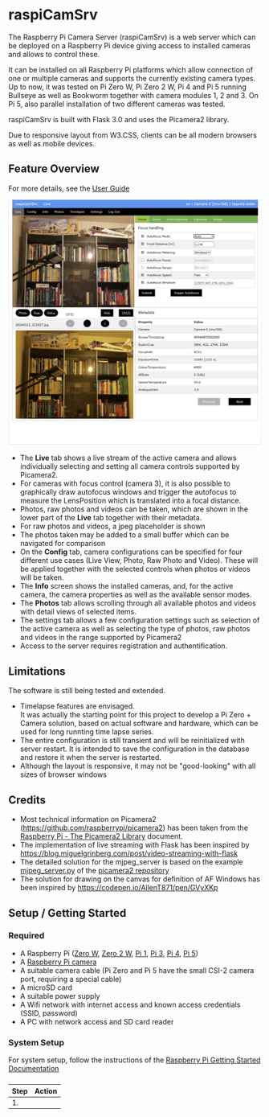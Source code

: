 # raspiCamSrv

The Raspberry Pi Camera Server (raspiCamSrv) is a web server which can be deployed on a Raspberry Pi device giving access to installed cameras and allows to control these.

It can be installed on all Raspberry Pi platforms which allow connection of one or multiple cameras and supports the currently existing camera types.
Up to now, it was tested on Pi Zero W, Pi Zero 2 W, Pi 4 and Pi 5 running Bullseye as well as Bookworm together with camera modules 1, 2 and 3. On Pi 5, also parallel installation of two different cameras was tested.

raspiCamSrv is built with Flask 3.0 and uses the Picamera2 library.

Due to responsive layout from W3.CSS, clients can be all modern browsers as well as mobile devices.

## Feature Overview
For more details, see the [User Guide](docs/UserGuide.md)

![Live Overview](docs/img/Live.jpg)

- The **Live** tab shows a live stream of the active camera and allows individually selecting and setting all camera controls supported by Picamera2.
- For cameras with focus control (camera 3), it is also possible to graphically draw autofocus windows and trigger the autofocus to measure the LensPosition which is translated into a focal distance.
- Photos, raw photos and videos can be taken, which are shown in the lower part of the **Live** tab together with their metadata.
- For raw photos and videos, a jpeg placeholder is shown
- The photos taken may be added to a small buffer which can be navigated for comparison
- On the **Config** tab, camera configurations can be specified for four different use cases (Live View, Photo, Raw Photo and Video). These will be applied together with the selected controls when photos or videos will be taken.
- The **Info** screen shows the installed cameras, and, for the active camera, the camera properties as well as the available sensor modes.
- The **Photos** tab allows scrolling through all available photos and videos with detail views of selected items.
- The settings tab allows a few configuration settings such as selection of the active camera as well as selecting the type of photos, raw photos and videos in the range supported by Picamera2
- Access to the server requires registration and authentification.

## Limitations
The software is still being tested and extended.

- Timelapse features are envisaged. <br>It was actually the starting point for this project to develop a Pi Zero + Camera solution, based on actual software and hardware, which can be used for long runnting time lapse series.
- The entire configuration is still transient and will be reinitialized with server restart. It is intended to save the configuration in the database and restore it when the server is restarted.
- Although the layout is responsive, it may not be "good-looking" with all sizes of browser windows

## Credits
- Most technical information on Picamera2 (<https://github.com/raspberrypi/picamera2>) has been taken from the [Raspberry Pi - The Picamera2 Library](https://datasheets.raspberrypi.com/camera/picamera2-manual.pdf) document.
- The implementation of live streaming with Flask has been inspired by <https://blog.miguelgrinberg.com/post/video-streaming-with-flask>
- The detailed solution for the mjpeg_server is based on the example [mjpeg_server.py](https://github.com/raspberrypi/picamera2/blob/main/examples/mjpeg_server.py) of the [picamera2 repository](https://github.com/raspberrypi/picamera2)
- The solution for drawing on the canvas for definition of AF Windows has been inspired by <https://codepen.io/AllenT871/pen/GVyXKp>

## Setup / Getting Started

### Required
- A Raspberry Pi ([Zero W](https://www.raspberrypi.com/products/raspberry-pi-zero-w/), [Zero 2 W](https://www.raspberrypi.com/products/raspberry-pi-zero-2-w/), [Pi 1](https://www.raspberrypi.com/products/raspberry-pi-1-model-b-plus/), [Pi 3](https://www.raspberrypi.com/products/raspberry-pi-3-model-b-plus/), [Pi 4](https://www.raspberrypi.com/products/raspberry-pi-4-model-b/), [Pi 5](https://www.raspberrypi.com/products/raspberry-pi-5/))
- A [Raspberry Pi camera](https://www.raspberrypi.com/documentation/accessories/camera.html)
- A suitable camera cable (Pi Zero and Pi 5 have the small CSI-2 camera port, requiring a special cable)
- A microSD card
- A suitable power supply
- A Wifi network with internet access and known access credentials (SSID, password)
- A PC with network access and SD card reader

### System Setup
For system setup, follow the instructions of the [Raspberry Pi Getting Started Documentation](https://www.raspberrypi.com/documentation/computers/getting-started.html)

### 

|Step|Action
|----|--------------------------------------------------
|1.  | 